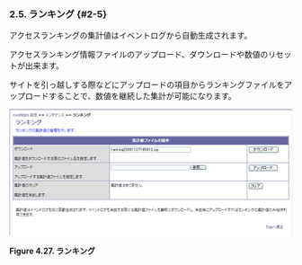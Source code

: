 ### 2.5. ランキング {#2-5}

アクセスランキングの集計値はイベントログから自動生成されます。

アクセスランキング情報ファイルのアップロード、ダウンロードや数値のリセットが出来ます。

サイトを引っ越しする際などにアップロードの項目からランキングファイルをアップロードすることで、数値を継続した集計が可能になります。

![ランキング](../../assets/xoonips-mente12.png)

**Figure 4.27. ランキング**